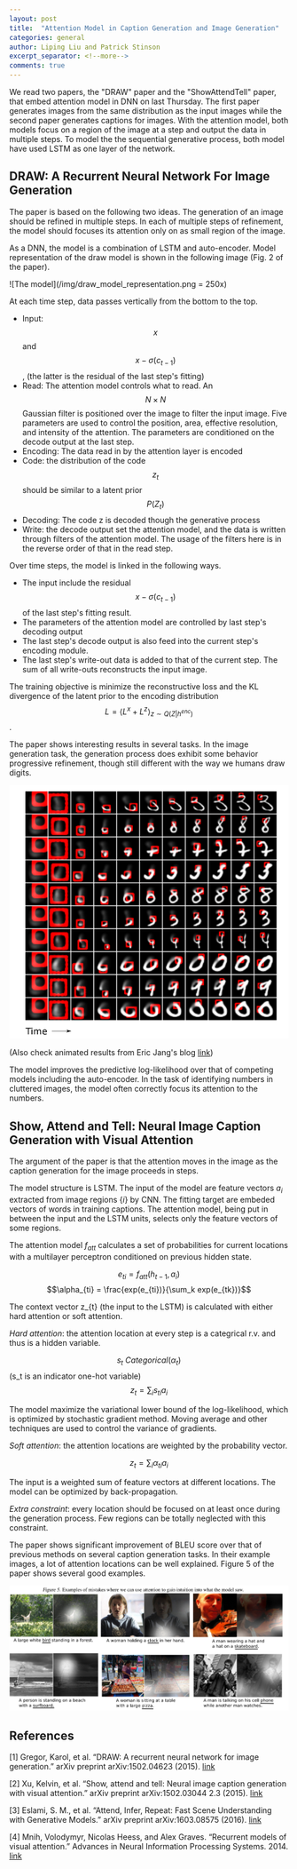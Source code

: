 ```yaml
---
layout: post
title:  "Attention Model in Caption Generation and Image Generation"
categories: general
author: Liping Liu and Patrick Stinson 
excerpt_separator: <!--more-->
comments: true
---
```


We read two papers, the "DRAW" paper and the "ShowAttendTell" paper, that embed attention model in DNN on last Thursday. The first paper generates images from the same distribution as the input images while the second paper generates captions for images. With the attention model, both models focus on a region of the image at a step and output the data in multiple steps. To model the the sequential generative process, both model have used LSTM as one layer of the network. 
<!--more-->

## DRAW: A Recurrent Neural Network For Image Generation


The paper is based on the following two ideas. The generation of an image should be refined in multiple steps. In each of multiple steps of refinement, the model should focuses its attention only on as small region of the image. 

As a DNN, the model is a combination of LSTM and auto-encoder. Model representation of the draw model is shown in the following image (Fig. 2 of the paper). 

![The model](/img/draw_model_representation.png = 250x)

At each time step, data passes vertically from the bottom to the top. 

* Input: $$x$$ and $$x - \sigma(c_{t-1})$$, (the latter is the residual of the last step's fitting)
* Read: The attention model controls what to read. An $$N\times N$$ Gaussian filter is positioned over the image to filter the input image. Five parameters are used to control the position, area, effective resolution, and intensity of the attention. The parameters are conditioned on the decode output at the last step. 
* Encoding: The data read in by the attention layer is encoded 
* Code: the distribution of the code $$z_t$$ should be similar to a latent prior $$P(Z_t)$$
* Decoding: The code z is decoded though the generative process
* Write: the decode output set the attention model, and the data is written through filters of the attention model. The usage of the filters here is in the reverse order of that in the read step. 

Over time steps, the model is linked in the following ways. 

* The input include the residual $$x - \sigma(c_{t-1})$$ of the last step's fitting result.
* The parameters of the attention model are controlled by last step's decoding output
* The last step's decode output is also feed into the current step's encoding module. 
* The last step's write-out data is added to that of the current step. The sum of all write-outs reconstructs the input image.

The training objective is minimize the reconstructive loss and the KL divergence of the latent prior to the encoding distribution 
$$L = \langle L^x + L^z \rangle_{z\sim Q(Z | h^{enc})}$$. 

The paper shows interesting results in several tasks. In the image generation task, the generation process does exhibit some behavior progressive refinement, though still different with the way we humans draw digits. 
 
![Fig. 1 in the paper](/img/draw_result.png)

(Also check animated results from Eric Jang's blog [link](http://blog.evjang.com/2016/06/understanding-and-implementing.html))

The model improves the predictive log-likelihood over that of competing models including the auto-encoder. In the task of identifying numbers in cluttered images, the model often correctly focus its attention to the numbers. 

## Show, Attend and Tell: Neural Image Caption Generation with Visual Attention 

The argument of the paper is that the attention moves in the image as the caption generation for the image proceeds in steps.

The model structure is LSTM. The input of the model are feature vectors ${a_i}$ extracted from image regions $\{i\}$ by CNN. The fitting target are embeded vectors of words in training captions. The attention model, being put in between the input and the LSTM units, selects only the feature vectors of some regions. 

The attention model $f_{att}$ calculates a set of probabilities for current locations with a multilayer perceptron conditioned on previous hidden state.  

$$e_{ti} = f_{att}(h_{t-1}, a_i)$$
$$\alpha_{ti} = \frac{exp(e_{ti})}{\sum_k exp(e_{tk})}$$


The context vector z_{t} (the input to the LSTM) is calculated with either hard attention or soft attention.

_Hard attention_: the attention location at every step is a categrical r.v. and thus is a hidden variable. 

$$s_t ~ Categorical(\alpha_t)$$  (s_t is an indicator one-hot variable)
$$z_t = \sum_{i} s_{ti} a_i $$

The model maximize the variational lower bound of the log-likelihood, which is optimized by stochastic gradient method. Moving average and other techniques are used to control the variance of gradients. 

_Soft attention_: the attention locations are weighted by the probability vector. 

$$z_t = \sum_{i} \alpha_{ti} a_i $$

The input is a weighted sum of feature vectors at different locations. The model can be optimized by back-propagation. 

_Extra constraint_: every location should be focused on at least once during the generation process. Few regions can be totally neglected with this constraint. 

The paper shows significant improvement of BLEU score over that of previous methods on several caption generation tasks. In their example images, a lot of attention locations can be well explained. Figure 5 of the paper shows several good examples. 

![Fig. 5 in the paper](/img/attention_location.png)




## References
[1] Gregor, Karol, et al. “DRAW: A recurrent neural network for image generation.” arXiv preprint arXiv:1502.04623 (2015). [link](http://arxiv.org/pdf/1502.04623.pdf)

[2] Xu, Kelvin, et al. “Show, attend and tell: Neural image caption generation with visual attention.” arXiv preprint arXiv:1502.03044 2.3 (2015). [link](http://www.jmlr.org/proceedings/papers/v37/xuc15.pdf)

[3] Eslami, S. M., et al. “Attend, Infer, Repeat: Fast Scene Understanding with Generative Models.” arXiv preprint arXiv:1603.08575 (2016). [link](http://arxiv.org/pdf/1603.08575.pdf)

[4] Mnih, Volodymyr, Nicolas Heess, and Alex Graves. “Recurrent models of visual attention.” Advances in Neural Information Processing Systems. 2014. [link](http://papers.nips.cc/paper/5542-recurrent-models-of-visual-attention.pdf)


